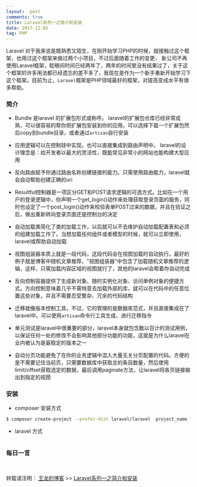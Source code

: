 ```yaml
---
layout:  post
comments: true
title: Laravel系列一之简介和安装
date: 2017-12-05
tag: PHP
---
```


Laravel 对于我来说是既熟悉又陌生，在刚开始学习PHP的时候，就接触过这个框架，也用过这个框架来做过两个小项目，不过后面随着工作的变更， 新公司不再使用Laravel框架，眨眼间时间已经两年了，两年的时间里没有结果过了，关于这个框架的许多用法都已经遗忘的差不多了，我现在是作为一个新手重新开始学习下这个框架。目前为止，`Laravel`框架是PHP领域最好的框架，对提高变成水平有很多帮助。


###  简介

* Bundle 是laravel 的扩展包形式或称呼。 laravel的扩展包仓库已经非常成熟，可以很容易的帮你把扩展包安装到你的应用。可以选择下载一个扩展包然后copy到bundle目录，或者通过`artisan`自行安装

* 应用逻辑可以在控制球中实现，也可以直接集成到路由声明中。 laravel的设计理念是：给开发者以最大的灵活性，既能常见非常小的网站也能构建大型应用

* 反向路由赋予你通过路由名称创建链接的能力。只需使用路由能力，laravel就会自动帮助创建正确的uri

* Resultful控制器是一项区分GET和POST请求逻辑的可选方式。比如在一个用户的登录逻辑中，你声明一个get_login()动作来处理获取登录页面的服务，同时也设定了一个post_login()动作来校验表单POST过来的数据，并且在验证之后，做出重新转向登录页面还是控制台的决定

* 自动加载类简化了类的加载工作，以后就可以不去维护自动加载配置表和必须的组建加载工作了。当想加载任何组件或者模型的时候，就可以立即使用，laravel或帮助自动加载

* 视图组装器本质上就是一段代码，这段代码会在视图加载时自动执行。最好的例子就是博客中随机文章推荐，"视图组装器"中包含了加载随机文章推荐的逻辑，这样，只需加载内容区域的视图就行了，其他的laravel会帮着你自动完成

* 反向控制容器提供了生成新对象、随时实例化对象、访问单例对象的便捷方式。方向控制意味着几乎不需特意去加载外部的库，就可以在代码中的任意位置这些对象，并且不需要忍受繁杂、冗余的代码结构

* 迁移就像版本控制工具，不过，它的管理的是数据库范式，并且直接集成在了laravel中。可以使用`artisan`命令行工具生成、进行迁移指令

* 单元测试是laravel中很重要的部分，laravel本身就包含数以百计的测试用例，以保证任何一处的修改不会影响其他部分功能的功能，这就是为什么laravel在业内被认为是最稳定的版本之一

* 自动分页功能避免了在你的业务逻辑中混入大量无关分页配置的代码。方便的是不需要记住当前页，只需要数据库中获取总的条目数量，然后使用limit/offset获取选定的数据，最后调用paginate方法，让laravel将各页链接输出到指定的视图

### 安装

* composer 安装方式

```bash
$ composer create-project --prefer-dist laravel/laravel  project_name
```

*  laravel 方式

```bash

```

###  每日一言

<br>

转载请注明： [王龙的博客](http://wanglong.org.cn) >> [Laravel系列一之简介和安装](http://wanglong.org.cn/2017/12/laravel_tutorial/)
